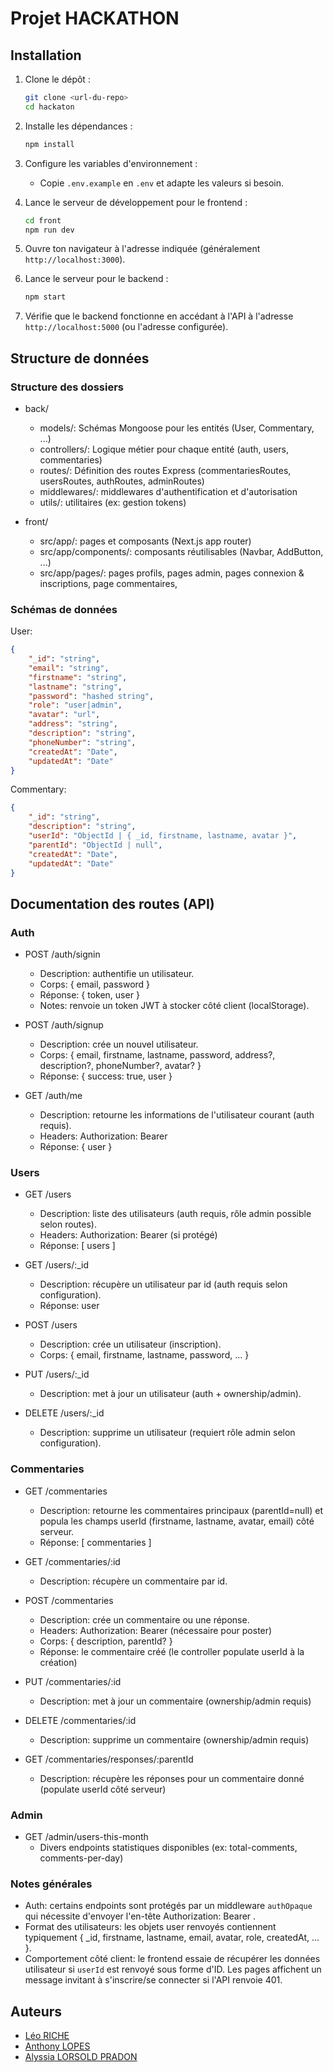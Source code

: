 # Projet HACKATHON

## Installation 
1. Clone le dépôt :
   ```sh
   git clone <url-du-repo>
   cd hackaton
   ```

2. Installe les dépendances :
   ```sh
   npm install
   ```

3. Configure les variables d'environnement :
   - Copie `.env.example` en `.env` et adapte les valeurs si besoin.

4. Lance le serveur de développement pour le frontend :
    ```sh
    cd front
    npm run dev
    ```

5. Ouvre ton navigateur à l'adresse indiquée (généralement `http://localhost:3000`).

6. Lance le serveur pour le backend :
    ```sh
    npm start
    ```

7. Vérifie que le backend fonctionne en accédant à l'API à l'adresse `http://localhost:5000` (ou l'adresse configurée).

## Structure de données

### Structure des dossiers 

- back/
	- models/: Schémas Mongoose pour les entités (User, Commentary, ...)
	- controllers/: Logique métier pour chaque entité (auth, users, commentaries)
	- routes/: Définition des routes Express (commentariesRoutes, usersRoutes, authRoutes, adminRoutes)
	- middlewares/: middlewares d'authentification et d'autorisation
	- utils/: utilitaires (ex: gestion tokens)

- front/
	- src/app/: pages et composants (Next.js app router)
	- src/app/components/: composants réutilisables (Navbar, AddButton, ...)
    - src/app/pages/: pages profils, pages admin, pages connexion & inscriptions, page commentaires, 

### Schémas de données

User:
```json
{
	"_id": "string",
	"email": "string",
	"firstname": "string",
	"lastname": "string",
	"password": "hashed string",
	"role": "user|admin",
	"avatar": "url",
	"address": "string",
	"description": "string",
	"phoneNumber": "string",
	"createdAt": "Date",
	"updatedAt": "Date"
}
```

Commentary:
```json
{
	"_id": "string",
	"description": "string",
	"userId": "ObjectId | { _id, firstname, lastname, avatar }",
	"parentId": "ObjectId | null",
	"createdAt": "Date",
	"updatedAt": "Date"
}
```


## Documentation des routes (API)

### Auth
- POST /auth/signin
	- Description: authentifie un utilisateur.
	- Corps: { email, password }
	- Réponse: { token, user }
	- Notes: renvoie un token JWT à stocker côté client (localStorage).

- POST /auth/signup
	- Description: crée un nouvel utilisateur.
	- Corps: { email, firstname, lastname, password, address?, description?, phoneNumber?, avatar? }
	- Réponse: { success: true, user }

- GET /auth/me
	- Description: retourne les informations de l'utilisateur courant (auth requis).
	- Headers: Authorization: Bearer <token>
	- Réponse: { user }

### Users
- GET /users
	- Description: liste des utilisateurs (auth requis, rôle admin possible selon routes).
	- Headers: Authorization: Bearer <token> (si protégé)
	- Réponse: [ users ]

- GET /users/:_id
	- Description: récupère un utilisateur par id (auth requis selon configuration).
	- Réponse: user

- POST /users
	- Description: crée un utilisateur (inscription).
	- Corps: { email, firstname, lastname, password, ... }

- PUT /users/:_id
	- Description: met à jour un utilisateur (auth + ownership/admin).

- DELETE /users/:_id
	- Description: supprime un utilisateur (requiert rôle admin selon configuration).

### Commentaries
- GET /commentaries
	- Description: retourne les commentaires principaux (parentId=null) et popula les champs userId (firstname, lastname, avatar, email) côté serveur.
	- Réponse: [ commentaries ]

- GET /commentaries/:id
	- Description: récupère un commentaire par id.

- POST /commentaries
	- Description: crée un commentaire ou une réponse.
	- Headers: Authorization: Bearer <token> (nécessaire pour poster)
	- Corps: { description, parentId? }
	- Réponse: le commentaire créé (le controller populate userId à la création)

- PUT /commentaries/:id
	- Description: met à jour un commentaire (ownership/admin requis)

- DELETE /commentaries/:id
	- Description: supprime un commentaire (ownership/admin requis)

- GET /commentaries/responses/:parentId
	- Description: récupère les réponses pour un commentaire donné (populate userId côté serveur)

### Admin
- GET /admin/users-this-month
	- Divers endpoints statistiques disponibles (ex: total-comments, comments-per-day)

### Notes générales
- Auth: certains endpoints sont protégés par un middleware `authOpaque` qui nécessite d'envoyer l'en-tête Authorization: Bearer <token>.
- Format des utilisateurs: les objets user renvoyés contiennent typiquement { _id, firstname, lastname, email, avatar, role, createdAt, ... }.
- Comportement côté client: le frontend essaie de récupérer les données utilisateur si `userId` est renvoyé sous forme d'ID. Les pages affichent un message invitant à s'inscrire/se connecter si l'API renvoie 401.


## Auteurs
* [Léo RICHE](https://github.com/Leo-Riche)
* [Anthony LOPES](https://github.com/AnthxnyL)
* [Alyssia LORSOLD PRADON](https://github.com/alyssialopr)
